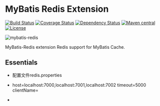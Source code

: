 MyBatis Redis Extension
=========================

[![Build Status](https://travis-ci.org/mybatis/redis-cache.svg?branch=master)](https://travis-ci.org/mybatis/redis-cache)
[![Coverage Status](https://coveralls.io/repos/mybatis/redis-cache/badge.svg?branch=master&service=github)](https://coveralls.io/github/mybatis/redis-cache?branch=master)
[![Dependency Status](https://www.versioneye.com/user/projects/5619b547a193340f3200063c/badge.svg?style=flat)](https://www.versioneye.com/user/projects/5619b547a193340f3200063c)
[![Maven central](https://maven-badges.herokuapp.com/maven-central/org.mybatis.caches/mybatis-redis/badge.svg)](https://maven-badges.herokuapp.com/maven-central/org.mybatis.caches/mybatis-redis)
[![License](http://img.shields.io/:license-apache-brightgreen.svg)](http://www.apache.org/licenses/LICENSE-2.0.html)

![mybatis-redis](http://mybatis.github.io/images/mybatis-logo.png)

MyBatis-Redis extension Redis support for MyBatis Cache.

Essentials
----------

* 配置文件redis.properties 
* host=localhost:7000,localhost:7001,localhost:7002
timeout=5000
clientName=



* <cache eviction="LRU" flushInterval="180000" readOnly="false" size="9216" type="org.mybatis.caches.redis.RedisCache">
  </cache>

